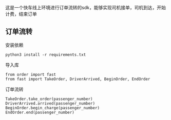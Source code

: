 这是一个快车线上环境进行订单流转的sdk，能够实现司机接单，司机到达，开始计费，结束订单

## 订单流转
安装依赖
```
python3 install -r requirements.txt
```
导入库
```
from order import fast
from fast import TakeOrder, DriverArrived, BeginOrder, EndOrder
```
订单流转
```
TakeOrder.take_order(passenger_number)
DriverArrived.arrived(passenger_number)
BeginOrder.begin_charge(passenger_number)
EndOrder.end(passenger_number)
```